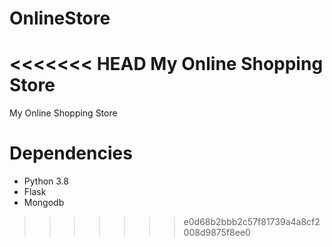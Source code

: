 # OnlineStore
<<<<<<< HEAD
My Online Shopping Store
=======
My Online Shopping Store
# Dependencies
- Python 3.8
- Flask
- Mongodb
>>>>>>> e0d68b2bbb2c57f81739a4a8cf2008d9875f8ee0
